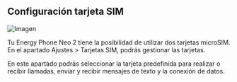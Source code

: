## Configuración tarjeta SIM

![Imagen](http://static.energysistem.com/images/manuals/42762/57cd3fc55f858.jpg)

Tu Energy Phone Neo 2 tiene la posibilidad de utilizar dos tarjetas microSIM. En el apartado Ajustes > Tarjetas SIM, podrás gestionar las tarjetas.

En este apartado podrás seleccionar la tarjeta predefinida para realizar o recibir llamadas, enviar y recibir mensajes de texto y la conexión de datos.
